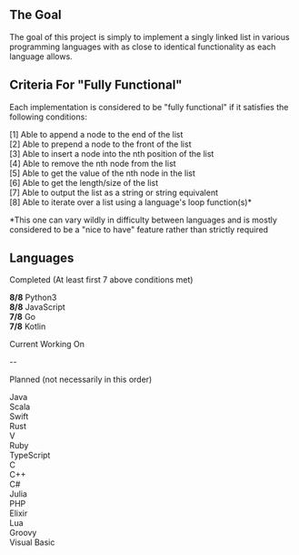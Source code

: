 ## The Goal

The goal of this project is simply to implement a singly linked list in various programming languages with as close to identical functionality as each language allows.

## Criteria For "Fully Functional"

Each implementation is considered to be "fully functional" if it satisfies the following conditions:

[1] Able to append a node to the end of the list\
[2] Able to prepend a node to the front of the list\
[3] Able to insert a node into the nth position of the list\
[4] Able to remove the nth node from the list\
[5] Able to get the value of the nth node in the list\
[6] Able to get the length/size of the list\
[7] Able to output the list as a string or string equivalent\
[8] Able to iterate over a list using a language's loop function(s)*

*This one can vary wildly in difficulty between languages and is mostly considered to be a "nice to have" feature rather than strictly required

## Languages

Completed (At least first 7 above conditions met)

**8/8** Python3\
**8/8** JavaScript\
**7/8** Go\
**7/8** Kotlin

Current Working On

--

Planned (not necessarily in this order)

Java\
Scala\
Swift\
Rust\
V\
Ruby\
TypeScript\
C\
C++\
C#\
Julia\
PHP\
Elixir\
Lua\
Groovy\
Visual Basic

